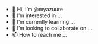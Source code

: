 - 👋 Hi, I’m @myazuure
- 👀 I’m interested in ...
- 🌱 I’m currently learning ...
- 💞️ I’m looking to collaborate on ...
- 📫 How to reach me ...

<!---
myazuure/myazuure is a ✨ special ✨ repository because its `README.md` (this file) appears on your GitHub profile.
You can click the Preview link to take a look at your changes.
--->
